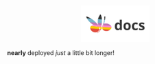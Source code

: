 <div align="center">
<img src="https://github.com/ChifiSource/image_dump/blob/main/chifi/chifidocs.png" width = 160></img>
</div>

**nearly** deployed *just* a little bit longer!
